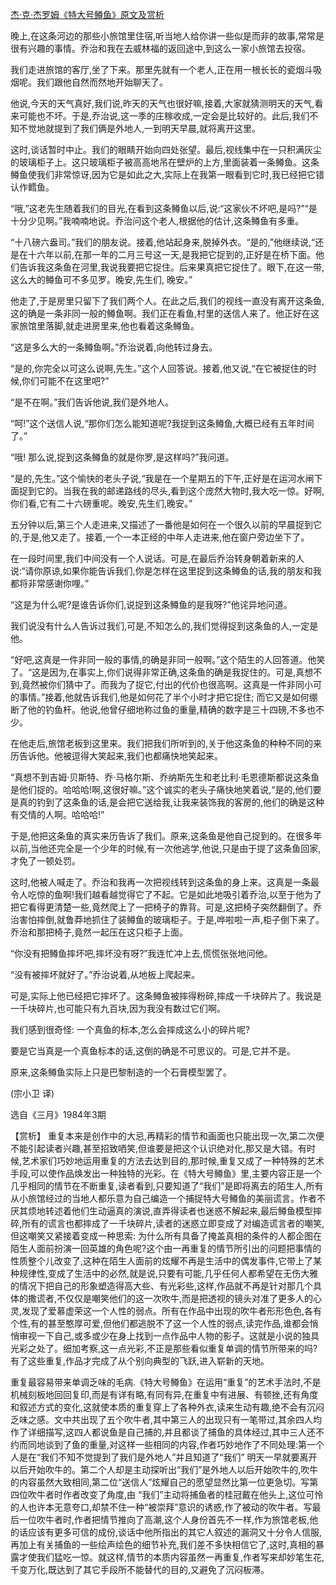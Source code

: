 [杰·克·杰罗姆《特大号鳟鱼》原文及赏析](https://www.vrrw.net/wx/15509.html)

晚上,在这条河边的那些小旅馆里住宿,听当地人给你讲一些似是而非的故事,常常是很有兴趣的事情。乔治和我在去威林福的返回途中,到这么一家小旅馆去投宿。

我们走进旅馆的客厅,坐了下来。那里先就有一个老人,正在用一根长长的瓷烟斗吸烟呢。我们跟他自然而然地开始聊天了。

他说,今天的天气真好,我们说,昨天的天气也很好嘛,接着,大家就猜测明天的天气,看来可能也不坏。于是,乔治说,这一季的庄稼收成,一定会是比较好的。此后,我们不知不觉地就提到了我们俩是外地人,一到明天早晨,就将离开这里。

这时,谈话暂时中止。我们的眼睛开始向四处张望。最后,视线集中在一只积满灰尘的玻璃柜子上。这只玻璃柜子被高高地吊在壁炉的上方,里面装着一条鳟鱼。这条鳟鱼使我们非常惊讶,因为它是如此之大,实际上在我第一眼看到它时,我已经把它错认作鳕鱼。

“哦,”这老先生随着我们的目光,在看到这条鳟鱼以后,说:“这家伙不坏吧,是吗?”“是十分少见啊。”我喃喃地说。乔治问这个老人,根据他的估计,这条鳟鱼有多重。

“十八磅六盎司。”我们的朋友说。接着,他站起身来,脱掉外衣。“是的,”他继续说,“还是在十六年以前,在那一年的二月三号这一天,是我把它捉到的,正好是在桥下面。他们告诉我这条鱼在河里,我说我要把它捉住。后来果真把它捉住了。眼下,在这一带,这么大的鳟鱼可不多见罗。晚安,先生们, 晚安。”

他走了,于是房里只留下了我们两个人。在此之后,我们的视线一直没有离开这条鱼,这的确是一条非同一般的鳟鱼啊。我们正在看鱼,村里的送信人来了。他正好在这家旅馆里落脚,就走进房里来,他也看着这条鳟鱼。

“这是多么大的一条鳟鱼啊。”乔治说着,向他转过身去。

“是的,你完全以可这么说啊,先生。”这个人回答说。接着,他又说,“在它被捉住的时候,你们可能不在这里吧?”

“是不在啊。”我们告诉他说,我们是外地人。

“呵!”这个送信人说,“那你们怎么能知道呢?我捉到这条鳟鱼,大概已经有五年时间了。”

“哦! 那么说,捉到这条鳟鱼的就是你罗,是这样吗?”我问道。

“是的,先生。”这个愉快的老头子说,“我是在一个星期五的下午,正好是在运河水闸下面捉到它的。当我在我的邮递路线的尽头,看到这个庞然大物时,我大吃一惊。好啊,你们看,它有二十六磅重呢。晚安,先生们,晚安。”

五分钟以后,第三个人走进来,又描述了一番他是如何在一个很久以前的早晨捉到它的,于是,他又走了。接着,一个一本正经的中年人走进来,他在窗户旁边坐下了。

在一段时间里,我们中间没有一个人说话。可是,在最后乔治转身朝着新来的人说:“请你原谅,如果你能告诉我们,你是怎样在这里捉到这条鳟鱼的话,我的朋友和我都将非常感谢你哩。”

“这是为什么呢?是谁告诉你们,说捉到这条鳟鱼的是我呀?”他诧异地问道。

我们说没有什么人告诉过我们,可是,不知怎么的,我们觉得捉到这条鱼的人,一定是他。

“好吧,这真是一件非同一般的事情,的确是非同一般啊。”这个陌生的人回答道。他笑了。“这是因为,在事实上,你们说得非常正确,这条鱼的确是我捉住的。可是,真想不到,竟然被你们猜中了。而我为了捉它,付出的代价也很高啊。这真是一件非同小可的事情。”接着,他就告诉我们,他是如何花了半个小时才把它捉住; 而它又是如何绷断了他的钓鱼杆。他说,他曾仔细地称过鱼的重量,精确的数字是三十四磅,不多也不少。

在他走后,旅馆老板到这里来。我们把我们所听到的,关于他这条鱼的种种不同的来历告诉他。他被逗得大笑起来,我们也都痛快地笑起来。

“真想不到吉姆·贝斯特、乔·马格尔斯、乔纳斯先生和老比利·毛恩德斯都说这条鱼是他们捉的。哈哈哈!啊,这很好嘛。”这个诚实的老头子痛快地笑着说,“是的,他们要是真的钓到了这条鱼的话,是会把它送给我,让我来装饰我的客房的,他们的确是这种有交情的人啊。哈哈哈!”

于是,他把这条鱼的真实来历告诉了我们。原来,这条鱼是他自己捉到的。在很多年以前,当他还完全是一个少年的时候,有一次他逃学,他说,只是由于提了这条鱼回家,才免了一顿处罚。

这时,他被人喊走了。乔治和我再一次把视线转到这条鱼的身上来。这真是一条最令人吃惊的鱼啊!我们越看越觉得它了不起。它是如此地吸引着乔治,以至于他为了把它看得更清楚一些,竟然爬上了一把椅子的靠背。可是,这把椅子突然翻倒了。乔治害怕摔倒,就鲁莽地抓住了装鳟鱼的玻璃柜子。于是,哗啦啦一声,柜子倒下来了。乔治和那把椅子,竟然一起压在这只柜子上面。

“你没有把鳟鱼摔坏吧,摔坏没有呀?”我连忙冲上去,慌慌张张地问他。

“没有被摔坏就好了。”乔治说着,从地板上爬起来。

可是,实际上他已经把它摔坏了。这条鳟鱼被摔得粉碎,摔成一千块碎片了。我说是一千块碎片,也可能只有九百块,因为我没有数过它们啊。

我们感到很奇怪: 一个真鱼的标本,怎么会摔成这么小的碎片呢?

要是它当真是一个真鱼标本的话,这倒的确是不可思议的。可是,它并不是。

原来,这条鳟鱼实际上只是巴黎制造的一个石膏模型罢了。

(宗小卫 译)

选自《三月》1984年3期



【赏析】 重复本来是创作中的大忌,再精彩的情节和画面也只能出现一次,第二次便不能引起读者兴趣,甚至招致哂笑,但谁要是把这个认识绝对化,那又是大错。有时候,艺术家们巧妙地运用重复的方法去达到目的,那时候,重复又成了一种特殊的艺术手段,可以使作品焕发出一种独特的光彩。在《特大号鳟鱼》里,主要内容正是一个几乎相同的情节在不断重复,读者看到,只要知道了“我们”是即将离去的陌生人,所有从小旅馆经过的当地人都乐意为自己编造一个捕捉特大号鳟鱼的美丽谎言。作者不厌其烦地转述着他们生动逼真的演说,直弄得读者也迷惑不解起来,最后鳟鱼模型摔碎,所有的谎言也都摔成了一千块碎片,读者的迷惑立即变成了对编造谎言者的嘲笑,但这嘲笑又紧接着变成一种思索: 为什么所有具备了掩盖真相的条件的人都企图在陌生人面前扮演一回英雄的角色呢?这个由一再重复的情节所引出的问题把事情的性质整个儿改变了,这种在陌生人面前的炫耀不再是生活中的偶发事件,它带上了某种规律性,变成了生活中的必然,就是说,只要有可能,几乎任何人都希望在无伤大雅的情况下把自己的形象塑造得高大些、有光彩些,这样,作品就不再是针对那几个具体的撒谎者,不仅仅是嘲笑他们的这一次吹牛,而是把透视的镜头对准了更多人的心灵,发现了爱慕虚荣这一个人性的弱点。所有在作品中出现的吹牛者形形色色,各有个性,有的甚至憨厚可爱,但他们都逃脱不了这一个人性的弱点,读完作品,谁都会悄悄审视一下自己,或多或少在身上找到一点作品中人物的影子。这就是小说的独具光彩之处了。细加考察,这一点光彩,不正是那些看似重复单调的情节所带来的吗?有了这些重复,作品才完成了从个别向典型的飞跃,进入崭新的天地。

重复最容易带来单调乏味的毛病.《特大号鳟鱼》在运用“重复”的艺术手法时,不是机械刻板地回回复印,而是有详有略,有同有异,在重复中有进展、有顿挫,还有角度和叙述方式的变化,这就使本质的重复穿上了各种外衣,读来生动有趣,绝不会有沉闷乏味之感。文中共出现了五个吹牛者,其中第三人的出现只有一笔带过,其余四人均作了详细描写,这四人都说鱼是自己捕的,并且都谈了捕鱼的具体经过,其中三人还不约而同地谈到了鱼的重量,对这样一些相同的内容,作者巧妙地作了不同处理:第一个人是在“我们不知不觉提到了我们是外地人”并且知道了“我们” 明天一早就要离开以后开始吹牛的。第二个人却是主动探听出“我们”是外地人以后开始吹牛的,吹牛的内容虽然大致相同,第二位“送信人”炫耀自己的愿望显然比第一位更急切。写第四位吹牛者时作者改变了角度,由 “我们”主动将捕鱼者的桂冠戴在他头上,这位可怜的人也许本无意夸口,却禁不住一种“被崇拜”意识的诱惑,作了被动的吹牛者。写最后一位吹牛者时,作者把情节推向了高潮,这个人身份首先不一样,作为旅馆老板,他的话应该有更多可信的成份,谈话中他所指出的其它人叙述的漏洞又十分令人信服,再加上有关捕鱼的一些绘声绘色的细节补充,我们差不多快相信它了,这时,真相的暴露才使我们猛吃一惊。就这样,情节的本质内容虽然一再重复,作者写来却妙笔生花,千变万化,既达到了其它手段所不能替代的目的,又避免了沉闷板滞。

